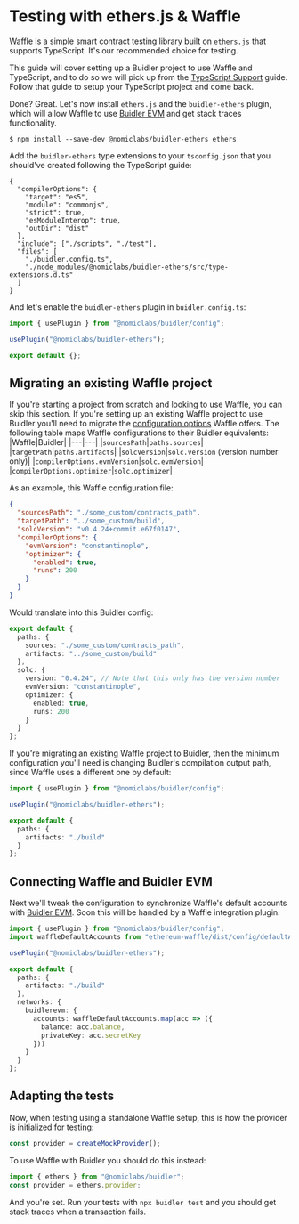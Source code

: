 # Testing with ethers.js & Waffle

[Waffle](https://getwaffle.io/) is a simple smart contract testing library built on `ethers.js` that supports TypeScript. It's our recommended choice for testing.

This guide will cover setting up a Buidler project to use Waffle and TypeScript, and to do so we will pick up from the [TypeScript Support](./typescript.md) guide. Follow that guide to setup your TypeScript project and come back.

Done? Great. Let's now install `ethers.js` and the `buidler-ethers` plugin, which will allow Waffle to use [Buidler EVM] and get stack traces functionality.

```
$ npm install --save-dev @nomiclabs/buidler-ethers ethers
```

Add the `buidler-ethers` type extensions to your `tsconfig.json` that you should've created following the TypeScript guide:

```json{12}
{
  "compilerOptions": {
    "target": "es5",
    "module": "commonjs",
    "strict": true,
    "esModuleInterop": true,
    "outDir": "dist"
  },
  "include": ["./scripts", "./test"],
  "files": [
    "./buidler.config.ts",
    "./node_modules/@nomiclabs/buidler-ethers/src/type-extensions.d.ts"
  ]
}
```

And let's enable the `buidler-ethers` plugin in `buidler.config.ts`:

```typescript
import { usePlugin } from "@nomiclabs/buidler/config";

usePlugin("@nomiclabs/buidler-ethers");

export default {};
```

## Migrating an existing Waffle project

If you're starting a project from scratch and looking to use Waffle, you can skip this section. If you're setting up an existing Waffle project to use Buidler you'll need to migrate the [configuration options](https://ethereum-waffle.readthedocs.io/en/latest/configuration.html) Waffle offers. The following table maps Waffle configurations to their Buidler equivalents:
|Waffle|Buidler|
|---|---|
|`sourcesPath`|`paths.sources`|
|`targetPath`|`paths.artifacts`|
|`solcVersion`|`solc.version` (version number only)|
|`compilerOptions.evmVersion`|`solc.evmVersion`|
|`compilerOptions.optimizer`|`solc.optimizer`|

As an example, this Waffle configuration file:

```json
{
  "sourcesPath": "./some_custom/contracts_path",
  "targetPath": "../some_custom/build",
  "solcVersion": "v0.4.24+commit.e67f0147",
  "compilerOptions": {
    "evmVersion": "constantinople",
    "optimizer": {
      "enabled": true,
      "runs": 200
    }
  }
}
```

Would translate into this Buidler config:

```typescript
export default {
  paths: {
    sources: "./some_custom/contracts_path",
    artifacts: "../some_custom/build"
  },
  solc: {
    version: "0.4.24", // Note that this only has the version number
    evmVersion: "constantinople",
    optimizer: {
      enabled: true,
      runs: 200
    }
  }
};
```

If you're migrating an existing Waffle project to Buidler, then the minimum configuration you'll need is changing Buidler's compilation output path, since Waffle uses a different one by default:

```typescript
import { usePlugin } from "@nomiclabs/buidler/config";

usePlugin("@nomiclabs/buidler-ethers");

export default {
  paths: {
    artifacts: "./build"
  }
};
```

## Connecting Waffle and Buidler EVM

Next we'll tweak the configuration to synchronize Waffle's default accounts with [Buidler EVM]. Soon this will be handled by a Waffle integration plugin.

```typescript
import { usePlugin } from "@nomiclabs/buidler/config";
import waffleDefaultAccounts from "ethereum-waffle/dist/config/defaultAccounts";

usePlugin("@nomiclabs/buidler-ethers");

export default {
  paths: {
    artifacts: "./build"
  },
  networks: {
    buidlerevm: {
      accounts: waffleDefaultAccounts.map(acc => ({
        balance: acc.balance,
        privateKey: acc.secretKey
      }))
    }
  }
};
```

## Adapting the tests

Now, when testing using a standalone Waffle setup, this is how the provider is initialized for testing:

```js
const provider = createMockProvider();
```

To use Waffle with Buidler you should do this instead:

```js
import { ethers } from "@nomiclabs/buidler";
const provider = ethers.provider;
```

And you're set. Run your tests with `npx buidler test` and you should get stack traces when a transaction fails.

[buidler evm]: ../buidler-evm/README.md
